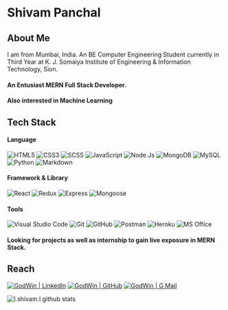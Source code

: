 # Shivam Panchal

<!-- ![GodWin GitHub profile views](https://komarev.com/ghpvc/?username=GodWin1100) -->

## About Me

I am from Mumbai, India.
An BE Computer Engineering Student currently in Third Year at K. J. Somaiya Institute of Engineering & Information Technology, Sion.

#### An Entusiast MERN Full Stack Developer.

#### Also interested in Machine Learning

## Tech Stack

#### Language

![HTML5](https://img.shields.io/badge/html5-eeeeee?style=for-the-badge&logo=html5&logoColor=white&labelColor=E34F26)
![CSS3](https://img.shields.io/badge/CSS3-eeeeee?style=for-the-badge&logo=css3&logoColor=white&labelColor=1572B6)
![SCSS](https://img.shields.io/badge/SCSS-eeeeee?style=for-the-badge&logo=sass&logoColor=CC6699&labelColor=fefefe)
![JavaScript](https://img.shields.io/badge/Javascript-eeeeee?style=for-the-badge&logo=javascript&logoColor=F7DF1E&labelColor=000000)
![Node.Js](https://img.shields.io/badge/Node.Js-eeeeee?style=for-the-badge&logo=node-dot-js&logoColor=339933&labelColor=333)
![MongoDB](https://img.shields.io/badge/Mongo_DB-eeeeee?style=for-the-badge&logo=mongodb&logoColor=47A248&labelColor=fefefe)
![MySQL](https://img.shields.io/badge/MySQL-eeeeee?style=for-the-badge&logo=mysql&logoColor=white&labelColor=4479A1)
![Python](https://img.shields.io/badge/Python-eeeeee?style=for-the-badge&logo=python&logoColor=white&labelColor=3776AB)
![Markdown](https://img.shields.io/badge/Markdown-eeeeee?style=for-the-badge&logo=markdown&logoColor=white&labelColor=black)

#### Framework & Library

![React](https://img.shields.io/badge/React-eeeeee?style=for-the-badge&logo=react&logoColor=61DAFB&labelColor=20232A)
![Redux](https://img.shields.io/badge/Redux-eeeeee?style=for-the-badge&logo=redux&logoColor=764ABC&labelColor=20232A)
![Express](https://img.shields.io/badge/Express-eeeeee?style=for-the-badge&logo=express&logoColor=black&labelColor=fefefe)
![Mongoose](https://img.shields.io/badge/Mongoose-880000?style=for-the-badge&logo=mongoose&logoColor=880000&labelColor=fefefe)

#### Tools

![Visual Studio Code](https://img.shields.io/badge/Visual_Studio_Code-eeeeee?style=for-the-badge&logo=visual-studio-code&logoColor=007ACC&labelColor=2C2C32)
![Git](https://img.shields.io/badge/Git-eeeeee?style=for-the-badge&logo=git&logoColor=F05032&labelColor=f0efe7)
![GitHub](https://img.shields.io/badge/Github-eeeeee?style=for-the-badge&logo=github&logoColor=white&labelColor=181717)
![Postman](https://img.shields.io/badge/Postman-eeeeee?style=for-the-badge&logo=postman&logoColor=FF6C37&labelColor=fefefe)
![Heroku](https://img.shields.io/badge/Heroku-eeeeee?style=for-the-badge&logo=heroku&logoColor=white&labelColor=430098)
![MS Office](https://img.shields.io/badge/Microsoft_Office-eeeeee?style=for-the-badge&logo=microsoft-office&logoColor=D83B01&labelColor=fefefe)

<!-- ### Live Websites -->
<!-- [<img alt="React" width="26px" src="https://raw.githubusercontent.com/github/explore/80688e429a7d4ef2fca1e82350fe8e3517d3494d/topics/react/react.png" />][react] -->

#### Looking for projects as well as internship to gain live exposure in MERN Stack.

## Reach

[<img alt="GodWin | LinkedIn" src="https://img.shields.io/badge/Shivam_Panchal-eeeeee?style=for-the-badge&logo=linkedin&logoColor=white&labelColor=0A66C2" />][linkedin]
[<img alt="GodWin | GitHub" src="https://img.shields.io/badge/Godwin1100-eeeeee?style=for-the-badge&logo=github&logoColor=white&labelColor=181717" />][github]
[<img alt="GodWin | G Mail" src="https://img.shields.io/badge/shivamjpanchal1@gmail.com-eeeeee?style=for-the-badge&logo=gmail&logoColor=white&labelColor=EA4335" />][gmail]

<!-- ### Currently focusing academics. -->

![l._shivam_.l github stats](https://github-readme-stats.vercel.app/api?username=GodWin1100&count_private=true&show_icons=true&theme=tokyonight)

<!-- ![l._shivam_.l Top Language](https://github-readme-stats.vercel.app/api/top-langs/?username=GodWin1100&layout=compact&theme=tokyonight) -->

[linkedin]: https://www.linkedin.com/in/shivam-panchal-godwin1100
[gmail]: https://www.google.com/intl/en-GB/gmail/about/#

<!-- [react]: https://basicreactbur.web.app/ -->

[github]: https://github.com/GodWin1100
